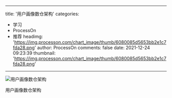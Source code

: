 
---
title: '用户画像数仓架构'
categories: 
 - 学习
 - ProcessOn
 - 推荐
headimg: 'https://img.processon.com/chart_image/thumb/6080085d5653bb2e1c7fda28.png'
author: ProcessOn
comments: false
date: 2021-12-24 09:23:39
thumbnail: 'https://img.processon.com/chart_image/thumb/6080085d5653bb2e1c7fda28.png'
---

<div>   
<img class="thumb" alt="用户画像数仓架构" src="https://img.processon.com/chart_image/thumb/6080085d5653bb2e1c7fda28.png" referrerpolicy="no-referrer">
<p>用户画像数仓架构</p>  
</div>
            